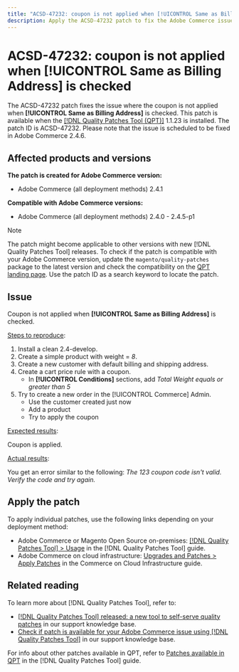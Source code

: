 ```yaml
---
title: "ACSD-47232: coupon is not applied when [!UICONTROL Same as Billing Address] is checked"
description: Apply the ACSD-47232 patch to fix the Adobe Commerce issue where coupon is not applied when [!UICONTROL Same as Billing Address] is checked.
---
```


# ACSD-47232: coupon is not applied when [!UICONTROL Same as Billing Address] is checked

The ACSD-47232 patch fixes the issue where the coupon is not applied when **[!UICONTROL Same as Billing Address]** is checked. This patch is available when the [[!DNL Quality Patches Tool (QPT)]](/help/announcements/adobe-commerce-announcements/magento-quality-patches-released-new-tool-to-self-serve-quality-patches.md) 1.1.23 is installed. The patch ID is ACSD-47232. Please note that the issue is scheduled to be fixed in Adobe Commerce 2.4.6.

## Affected products and versions

**The patch is created for Adobe Commerce version:**

* Adobe Commerce (all deployment methods) 2.4.1

**Compatible with Adobe Commerce versions:**

* Adobe Commerce (all deployment methods) 2.4.0 - 2.4.5-p1

>[!NOTE]
>
>The patch might become applicable to other versions with new [!DNL Quality Patches Tool] releases. To check if the patch is compatible with your Adobe Commerce version, update the `magento/quality-patches` package to the latest version and check the compatibility on the [QPT landing page](https://experienceleague.adobe.com/tools/commerce-quality-patches/index.html). Use the patch ID as a search keyword to locate the patch.

## Issue

Coupon is not applied when **[!UICONTROL Same as Billing Address]** is checked.

<u>Steps to reproduce</u>:

1. Install a clean 2.4-develop.
1. Create a simple product with weight = *8*.
1. Create a new customer with default billing and shipping address.
1. Create a cart price rule with a coupon.
    * In **[!UICONTROL Conditions]** sections, add *Total Weight equals or greater than 5*
1. Try to create a new order in the [!UICONTROL Commerce] Admin.
    * Use the customer created just now 
    * Add a product
    * Try to apply the coupon

<u>Expected results</u>:

Coupon is applied.

<u>Actual results</u>:

You get an error similar to the following: *The 123 coupon code isn't valid. Verify the code and try again.*

## Apply the patch

To apply individual patches, use the following links depending on your deployment method:

* Adobe Commerce or Magento Open Source on-premises: [[!DNL Quality Patches Tool] > Usage](https://experienceleague.adobe.com/docs/commerce-operations/tools/quality-patches-tool/usage.html) in the [!DNL Quality Patches Tool] guide.
* Adobe Commerce on cloud infrastructure: [Upgrades and Patches > Apply Patches](https://experienceleague.adobe.com/docs/commerce-cloud-service/user-guide/develop/upgrade/apply-patches.html) in the Commerce on Cloud Infrastructure guide.

## Related reading

To learn more about [!DNL Quality Patches Tool], refer to:

* [[!DNL Quality Patches Tool] released: a new tool to self-serve quality patches](/help/announcements/adobe-commerce-announcements/magento-quality-patches-released-new-tool-to-self-serve-quality-patches.md) in our support knowledge base.
* [Check if patch is available for your Adobe Commerce issue using [!DNL Quality Patches Tool]](/help/support-tools/patches-available-in-qpt-tool/check-patch-for-magento-issue-with-magento-quality-patches.md) in our support knowledge base.

For info about other patches available in QPT, refer to [Patches available in QPT](https://experienceleague.adobe.com/tools/commerce-quality-patches/index.html) in the [!DNL Quality Patches Tool] guide.
